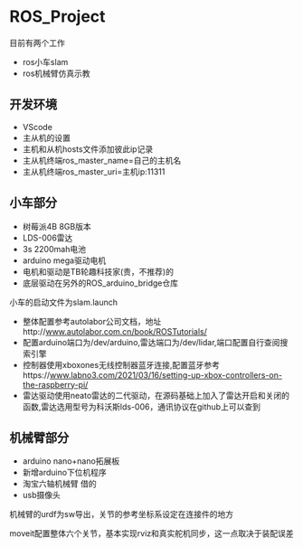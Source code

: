 # ROS_Project
目前有两个工作
+ ros小车slam
+ ros机械臂仿真示教

## 开发环境
+ VScode
+ 主从机的设置
+ 主机和从机hosts文件添加彼此ip记录
+ 主从机终端ros_master_name=自己的主机名
+ 主从机终端ros_master_uri=主机ip:11311



## 小车部分

+ 树莓派4B 8GB版本
+ LDS-006雷达
+ 3s 2200mah电池
+ arduino mega驱动电机
+ 电机和驱动是TB轮趣科技家(贵，不推荐)的
+ 底层驱动在另外的ROS_arduino_bridge仓库


小车的启动文件为slam.launch
+ 整体配置参考autolabor公司文档，地址http://www.autolabor.com.cn/book/ROSTutorials/
+ 配置arduino端口为/dev/arduino,雷达端口为/dev/lidar,端口配置自行查阅搜索引擎
+ 控制器使用xboxones无线控制器蓝牙连接,配置蓝牙参考https://www.labno3.com/2021/03/16/setting-up-xbox-controllers-on-the-raspberry-pi/
+ 雷达驱动使用neato雷达的二代驱动，在源码基础上加入了雷达开启和关闭的函数,雷达选用型号为科沃斯lds-006，通讯协议在github上可以查到


## 机械臂部分

+ arduino nano+nano拓展板
+ 新增arduino下位机程序
+ 淘宝六轴机械臂 借的
+ usb摄像头


机械臂的urdf为sw导出，关节的参考坐标系设定在连接件的地方


moveit配置整体六个关节，基本实现rviz和真实舵机同步，这一点取决于装配误差
